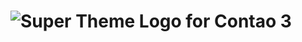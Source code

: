 ![Super Theme Logo](https://raw.github.com/comolo/contao-supertheme/master/docs/logo-supertheme.png)
for Contao 3
=================
